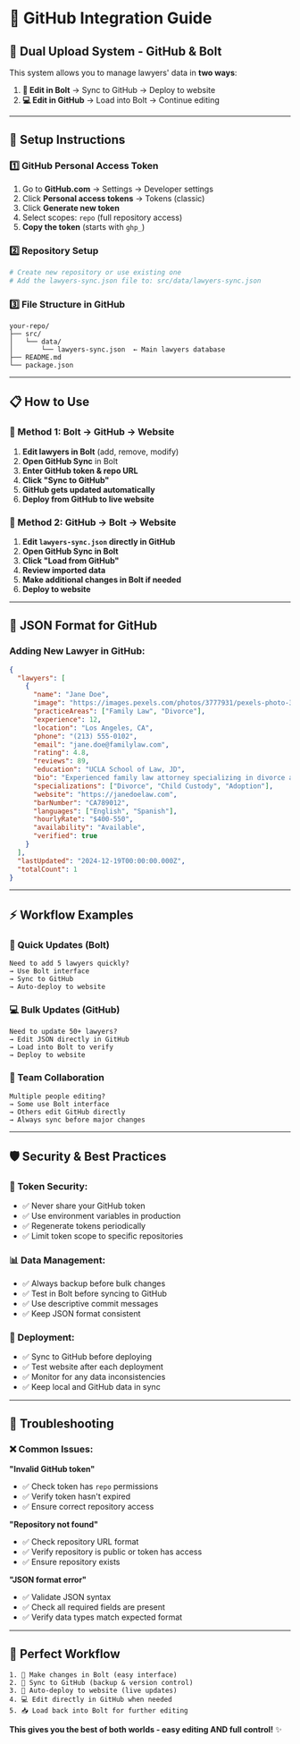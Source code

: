 # 🔄 GitHub Integration Guide

## 🎯 **Dual Upload System - GitHub & Bolt**

This system allows you to manage lawyers' data in **two ways**:
1. **📝 Edit in Bolt** → Sync to GitHub → Deploy to website
2. **💻 Edit in GitHub** → Load into Bolt → Continue editing

---

## 🚀 **Setup Instructions**

### **1️⃣ GitHub Personal Access Token**

1. Go to **GitHub.com** → Settings → Developer settings
2. Click **Personal access tokens** → Tokens (classic)
3. Click **Generate new token**
4. Select scopes: `repo` (full repository access)
5. **Copy the token** (starts with `ghp_`)

### **2️⃣ Repository Setup**

```bash
# Create new repository or use existing one
# Add the lawyers-sync.json file to: src/data/lawyers-sync.json
```

### **3️⃣ File Structure in GitHub**

```
your-repo/
├── src/
│   └── data/
│       └── lawyers-sync.json  ← Main lawyers database
├── README.md
└── package.json
```

---

## 📋 **How to Use**

### **🔄 Method 1: Bolt → GitHub → Website**

1. **Edit lawyers in Bolt** (add, remove, modify)
2. **Open GitHub Sync** in Bolt
3. **Enter GitHub token & repo URL**
4. **Click "Sync to GitHub"**
5. **GitHub gets updated automatically**
6. **Deploy from GitHub to live website**

### **🔄 Method 2: GitHub → Bolt → Website**

1. **Edit `lawyers-sync.json` directly in GitHub**
2. **Open GitHub Sync in Bolt**
3. **Click "Load from GitHub"**
4. **Review imported data**
5. **Make additional changes in Bolt if needed**
6. **Deploy to website**

---

## 📝 **JSON Format for GitHub**

### **Adding New Lawyer in GitHub:**

```json
{
  "lawyers": [
    {
      "name": "Jane Doe",
      "image": "https://images.pexels.com/photos/3777931/pexels-photo-3777931.jpeg",
      "practiceAreas": ["Family Law", "Divorce"],
      "experience": 12,
      "location": "Los Angeles, CA",
      "phone": "(213) 555-0102",
      "email": "jane.doe@familylaw.com",
      "rating": 4.8,
      "reviews": 89,
      "education": "UCLA School of Law, JD",
      "bio": "Experienced family law attorney specializing in divorce and child custody cases.",
      "specializations": ["Divorce", "Child Custody", "Adoption"],
      "website": "https://janedoelaw.com",
      "barNumber": "CA789012",
      "languages": ["English", "Spanish"],
      "hourlyRate": "$400-550",
      "availability": "Available",
      "verified": true
    }
  ],
  "lastUpdated": "2024-12-19T00:00:00.000Z",
  "totalCount": 1
}
```

---

## ⚡ **Workflow Examples**

### **📱 Quick Updates (Bolt)**
```
Need to add 5 lawyers quickly?
→ Use Bolt interface
→ Sync to GitHub
→ Auto-deploy to website
```

### **💻 Bulk Updates (GitHub)**
```
Need to update 50+ lawyers?
→ Edit JSON directly in GitHub
→ Load into Bolt to verify
→ Deploy to website
```

### **🔄 Team Collaboration**
```
Multiple people editing?
→ Some use Bolt interface
→ Others edit GitHub directly  
→ Always sync before major changes
```

---

## 🛡️ **Security & Best Practices**

### **🔐 Token Security:**
- ✅ Never share your GitHub token
- ✅ Use environment variables in production
- ✅ Regenerate tokens periodically
- ✅ Limit token scope to specific repositories

### **📊 Data Management:**
- ✅ Always backup before bulk changes
- ✅ Test in Bolt before syncing to GitHub
- ✅ Use descriptive commit messages
- ✅ Keep JSON format consistent

### **🚀 Deployment:**
- ✅ Sync to GitHub before deploying
- ✅ Test website after each deployment
- ✅ Monitor for any data inconsistencies
- ✅ Keep local and GitHub data in sync

---

## 🔧 **Troubleshooting**

### **❌ Common Issues:**

**"Invalid GitHub token"**
- ✅ Check token has `repo` permissions
- ✅ Verify token hasn't expired
- ✅ Ensure correct repository access

**"Repository not found"**
- ✅ Check repository URL format
- ✅ Verify repository is public or token has access
- ✅ Ensure repository exists

**"JSON format error"**
- ✅ Validate JSON syntax
- ✅ Check all required fields are present
- ✅ Verify data types match expected format

---

## 🎯 **Perfect Workflow**

```
1. 📝 Make changes in Bolt (easy interface)
2. 🔄 Sync to GitHub (backup & version control)  
3. 🚀 Auto-deploy to website (live updates)
4. 💻 Edit directly in GitHub when needed
5. 📥 Load back into Bolt for further editing
```

**This gives you the best of both worlds - easy editing AND full control!** ✨